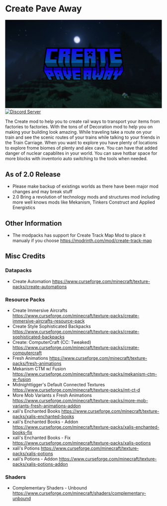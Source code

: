 # Create Pave Away

![Create Pave Away](https://github.com/GamerVerse722/Create-Pave-Away/blob/main/Create%20Pave%20Away%20Wide.png?raw=true)
[![Discord Server](https://dcbadge.vercel.app/api/server/AjE6VMmRJ4)](https://discord.gg/AjE6VMmRJ4)

  The Create mod to help you to create rail ways to transport your items from factories to factories. With the tons of of Decoration mod to help you on making your building look amazing. While traveling take a route on your train and see the scenic routes of your trains while talking to your friends in the Train Carriage. When you want to explore you have plenty of locations to explore frome biomes of plenty and alex cave. You can have that added danger of nuclear capablites in your world. You can save hotbar space for more blocks with inventorio auto switching to the tools when needed.

## As of 2.0 Release

- Please make backup of existings worlds as there have been major mod changes and may break stuff
- 2.0 Bring a revolution of technology mods and structures mod including more well knows mods like Mekanism, Tinkers Construct and Applied Energistics

## Other Information

- The modpacks has support for Create Track Map Mod to place it manualy if you choose https://modrinth.com/mod/create-track-map

## Misc Credits

### Datapacks

- Create Automation https://www.curseforge.com/minecraft/texture-packs/create-automations

### Resource Packs

- Create Immersive Aircrafts <https://www.curseforge.com/minecraft/texture-packs/create-immersive-aircrafts-resource-pack>
- Create Style Sophisticated Backpacks <https://www.curseforge.com/minecraft/texture-packs/create-sophisticated-backpacks>
- Create: ComputerCraft (CC: Tweaked) <https://www.curseforge.com/minecraft/texture-packs/create-computercraft>
- Fresh Animations <https://www.curseforge.com/minecraft/texture-packs/fresh-animations>
- Mekanism CTM w/ Fusion <https://www.curseforge.com/minecraft/texture-packs/mekanism-ctm-w-fusion>
- Midnighttigger's Default Connected Textures <https://www.curseforge.com/minecraft/texture-packs/mt-ct-d>
- More Mob Variants x Fresh Animations <https://www.curseforge.com/minecraft/texture-packs/more-mob-variants-fresh-animations-addon>
- xali's Enchanted Books <https://www.curseforge.com/minecraft/texture-packs/xalis-enchanted-books>
- xali's Enchanted Books - Addon <https://www.curseforge.com/minecraft/texture-packs/xalis-enchanted-books-fix>
- xali's Enchanted Books - Fix <https://www.curseforge.com/minecraft/texture-packs/xalis-potions>
- xali's Potions <https://www.curseforge.com/minecraft/texture-packs/xalis-potions>
- xali's Potions - Addon <https://www.curseforge.com/minecraft/texture-packs/xalis-potions-addon>

### Shaders

- Complementary Shaders - Unbound https://www.curseforge.com/minecraft/shaders/complementary-unbound